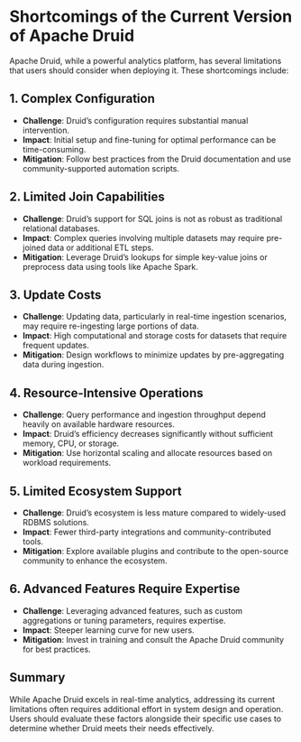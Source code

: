 # Shortcomings of the Current Version of Apache Druid

Apache Druid, while a powerful analytics platform, has several limitations that users should consider when deploying it. These shortcomings include:

## 1. Complex Configuration
- **Challenge**: Druid’s configuration requires substantial manual intervention.
- **Impact**: Initial setup and fine-tuning for optimal performance can be time-consuming.
- **Mitigation**: Follow best practices from the Druid documentation and use community-supported automation scripts.

## 2. Limited Join Capabilities
- **Challenge**: Druid’s support for SQL joins is not as robust as traditional relational databases.
- **Impact**: Complex queries involving multiple datasets may require pre-joined data or additional ETL steps.
- **Mitigation**: Leverage Druid’s lookups for simple key-value joins or preprocess data using tools like Apache Spark.

## 3. Update Costs
- **Challenge**: Updating data, particularly in real-time ingestion scenarios, may require re-ingesting large portions of data.
- **Impact**: High computational and storage costs for datasets that require frequent updates.
- **Mitigation**: Design workflows to minimize updates by pre-aggregating data during ingestion.

## 4. Resource-Intensive Operations
- **Challenge**: Query performance and ingestion throughput depend heavily on available hardware resources.
- **Impact**: Druid’s efficiency decreases significantly without sufficient memory, CPU, or storage.
- **Mitigation**: Use horizontal scaling and allocate resources based on workload requirements.

## 5. Limited Ecosystem Support
- **Challenge**: Druid’s ecosystem is less mature compared to widely-used RDBMS solutions.
- **Impact**: Fewer third-party integrations and community-contributed tools.
- **Mitigation**: Explore available plugins and contribute to the open-source community to enhance the ecosystem.

## 6. Advanced Features Require Expertise
- **Challenge**: Leveraging advanced features, such as custom aggregations or tuning parameters, requires expertise.
- **Impact**: Steeper learning curve for new users.
- **Mitigation**: Invest in training and consult the Apache Druid community for best practices.

## Summary
While Apache Druid excels in real-time analytics, addressing its current limitations often requires additional effort in system design and operation. Users should evaluate these factors alongside their specific use cases to determine whether Druid meets their needs effectively.

